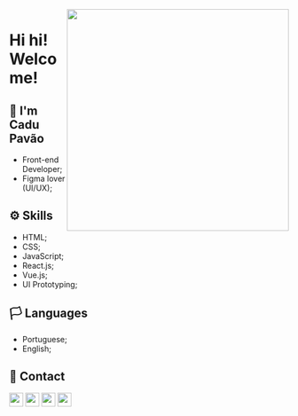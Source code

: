 <img src="https://miro.medium.com/max/1600/1*1msCRn-wDUzuGtI1yPUbAA.gif" width="400px" align="right">

# Hi hi! Welcome!
## &#129305; I'm Cadu Pavão

  - Front-end Developer;
  - Figma lover (UI/UX);
  
## &#9881; Skills

  - HTML;
  - CSS;
  - JavaScript;
  - React.js;
  - Vue.js;
  - UI Prototyping;
  
## &#127987; Languages

  - Portuguese;
  - English;
## &#128231; Contact

[<img src="https://s18955.pcdn.co/wp-content/uploads/2018/02/github.png" width="25"/>](https://github.com/Cadu-Pavao) 
[<img src="https://logodownload.org/wp-content/uploads/2018/03/gmail-logo-1.png" height="25"/>](mailto:cadupavao@gmail.com)
[<img src="https://logodownload.org/wp-content/uploads/2014/09/twitter-logo-4.png" height="25"/>](https://twitter.com/Cadu_Pavao)
[<img src="https://cdn.iconscout.com/icon/free/png-256/linkedin-42-151143.png" height="25"/>](https://www.linkedin.com/in/carlos-eduardo-pavão-5055601b6/)

##
